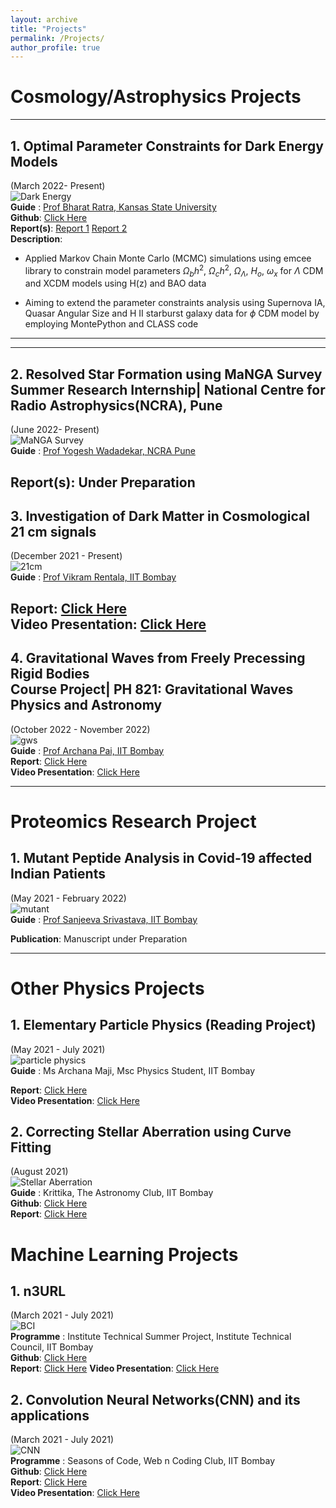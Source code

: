 ```yaml
---
layout: archive
title: "Projects"
permalink: /Projects/
author_profile: true
---
```


<!--
{% include base_path %}

{% for post in site.Projects reversed %}
  {% include archive-single.html %}
{% endfor %}
-->
# Cosmology/Astrophysics Projects

---
## 1. Optimal Parameter Constraints for Dark Energy Models
(March 2022- Present)<br>
![Dark Energy](/images/DMPie_2013.svg "Composition of Universe")<br/>
**Guide** : [Prof Bharat Ratra, Kansas State University](https://www.phys.ksu.edu/people/tt-faculty/ratra.html)<br>
**Github**: [Click Here](https://github.com/prakharbansal16/Optimal-Parameter-Constraints-for-Dark-Energy-Models)<br>
**Report(s)**: [Report 1](http://prakharbansal16.github.io/files/Project_Reports/Parameter_Constraints.pdf) [Report 2](http://prakharbansal16.github.io/files/Project_Reports/BAO_Parameter_Constraints.pdf)<br/>
**Description**: <br/>
  - Applied Markov Chain Monte Carlo (MCMC) simulations using emcee library to constrain model parameters $\Omega_bh^2$, $\Omega_ch^2$, $\Omega_{\Lambda}$, $H_o$, $\omega_x$ for $\Lambda$ CDM and XCDM models using H(z) and BAO data 
        
  - Aiming to extend the parameter constraints analysis using Supernova IA, Quasar Angular Size and H II starburst galaxy data for $\phi$ CDM model by employing MontePython and CLASS code
---
---
## 2. Resolved Star Formation using MaNGA Survey<br/> Summer Research Internship| National Centre for Radio Astrophysics(NCRA), Pune
(June 2022- Present)<br>
![MaNGA Survey](/images/mangagalaxy.png "The SDSS image of a galaxy observed by MaNGA; the pink hexagon shows the size of the MaNGA IFU")<br/>
**Guide** : [Prof Yogesh Wadadekar, NCRA Pune](http://www.ncra.tifr.res.in/~yogesh/)<br>
<!--**Github**: [Click Here](https://github.com/prakharbansal16/Optimal-Parameter-Constraints-for-Dark-Energy-Models)<br>-->
**Report(s)**: Under Preparation
---
## 3. Investigation of Dark Matter in Cosmological 21 cm signals
(December 2021 - Present)<br>
![21cm](/images/21cm.png "Evolution of the Global 21-cm Signal")<br/>
**Guide** : [Prof Vikram Rentala, IIT Bombay](https://www.phy.iitb.ac.in/en/employee-profile/vikram-rentala)<br>
<!--**Github**: [Click Here](https://github.com/prakharbansal16/Optimal-Parameter-Constraints-for-Dark-Energy-Models)<br>-->
**Report**: [Click Here](http://prakharbansal16.github.io/files/Project_Reports/21cm_Cosmology_Project_Report.pdf)<br>
**Video Presentation**: [Click Here](https://drive.google.com/file/d/1sY3WVsxJiOAo8BUeyzPlr5uJDY_k-eQ7/view?usp=sharing)
---

## 4. Gravitational Waves from Freely Precessing Rigid Bodies <br/> Course Project| PH 821: Gravitational Waves Physics and Astronomy
(October 2022 - November 2022)<br>
![gws](/images/grav_waves.jpg "Gravitational Waves from Binary Blackhole Merger")<br/>
**Guide** : [Prof Archana Pai, IIT Bombay](https://homepages.iitb.ac.in/~archanap/)<br>
**Report**: [Click Here](http://prakharbansal16.github.io/files/Project_Reports/Grav_Waves_Project.pdf)<br>
**Video Presentation**: [Click Here](https://drive.google.com/file/d/1jAjsOsL3Ra4vrGi75n0unRFchOz_z0GU/view?usp=sharing)
<!--**Github**: [Click Here](https://github.com/prakharbansal16/Optimal-Parameter-Constraints-for-Dark-Energy-Models)<br>-->
---

# Proteomics Research Project
## 1. Mutant Peptide Analysis in Covid-19 affected Indian Patients
(May 2021 - February 2022)<br>
![mutant](/images/mutant.png "Generation of Mutant Peptides")<br/>
**Guide** : [Prof Sanjeeva Srivastava, IIT Bombay](https://www.bio.iitb.ac.in/people/faculty/srivastava-s/)<br>
<!--**Github**: [Click Here](https://github.com/cov-mut/Mutant-Peptides)<br>-->
**Publication**: Manuscript under Preparation

---

# Other Physics Projects
## 1. Elementary Particle Physics (Reading Project) 
(May 2021 - July 2021)<br>
![particle physics](/images/std_model.jpg "The Standard Model of Particle Physics")<br/>
**Guide** : Ms Archana Maji, Msc Physics Student, IIT Bombay<br>
<!--**Github**: [Click Here](https://github.com/cov-mut/Mutant-Peptides)<br>-->
**Report**: [Click Here](http://prakharbansal16.github.io/files/Project_Reports/sos_report.pdf)<br>
**Video Presentation**: [Click Here](https://drive.google.com/file/d/1Y7p6GYb058DtpSsHJufI08IP5gkcUGUr/view?usp=sharing)

## 2. Correcting Stellar Aberration using Curve Fitting
(August 2021)<br>
![Stellar Aberration](/images/stellar_aberration.png "Geometric Description of Stellar Aberration")<br/>
**Guide** : Krittika, The Astronomy Club, IIT Bombay<br>
**Github**: [Click Here](https://github.com/prakharbansal16/Stellar-Abberation-KSP-2.0)<br>
**Report**: [Click Here](http://prakharbansal16.github.io/files/Project_Reports/Ksp_report.pdf)

# Machine Learning Projects

## 1. n3URL 
(March 2021 - July 2021)<br>
![BCI](/images/bci.png "...")<br/>
**Programme** : Institute Technical Summer Project, Institute Technical Council, IIT Bombay<br>
**Github**: [Click Here](https://github.com/prakharbansal16/n3URL)<br>
**Report**: [Click Here](http://prakharbansal16.github.io/files/Project_Reports/ITS21038_n3URL.pdf)
**Video Presentation**: [Click Here](https://drive.google.com/file/d/1G3saIIK_zbDu5j93pIBrnT-JBjQMNUd9/view?usp=sharing)

## 2. Convolution Neural Networks(CNN) and its applications
(March 2021 - July 2021)<br>
![CNN ](/images/cnn.png "...")<br/>
**Programme** : Seasons of Code, Web n Coding Club, IIT Bombay<br>
**Github**: [Click Here](https://github.com/prakharbansal16/Genre_From_Poster_SoC)<br>
**Report**: [Click Here]()<br>
**Video Presentation**: [Click Here]()









